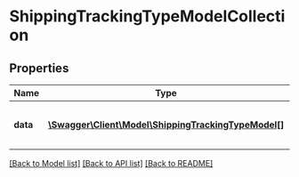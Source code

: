 # ShippingTrackingTypeModelCollection

## Properties
Name | Type | Description | Notes
------------ | ------------- | ------------- | -------------
**data** | [**\Swagger\Client\Model\ShippingTrackingTypeModel[]**](ShippingTrackingTypeModel.md) | A list of shipping tracking types | [optional] 


[[Back to Model list]](../README.md#documentation-for-models) [[Back to API list]](../README.md#documentation-for-api-endpoints) [[Back to README]](../README.md)


